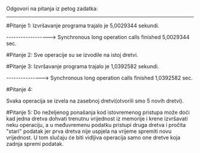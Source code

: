 ﻿Odgovori na pitanja iz petog zadatka:
*************************************

#Pitanje 1:
Izvršavanje programa trajalo je 5,0029344 sekundi. 

------------------> Synchronous long operation calls finished 5,0029344 sec.


#Pitanje 2:
Sve operacije su se izvodile na istoj dretvi.


#Pitanje 3:
Izvršavanje programa trajalo je 1,0392582 sekundi.

---------------> Synchronous long operation calls finished 1,0392582 sec.

#Pitanje 4:

Svaka operacija se izvela na zasebnoj dretvi(otvorili smo 5 novih dretvi).

#Pitanje 5:
Do neželjenog ponašanja kod istovremenog pristupa može doći kad jedna dretva dohvati trenutnu vrijednost iz memorije i 
krene izvršavati neku operaciju, a u međuvremenu podatku pristupi druga dretva i pročita "stari" podatak jer prva dretva nije uspjela na vrijeme spremiti novu vrijednost. 
U tom slučaju će biti vidljiva operacija samo one dretve koja zadnja spremi podatak.   